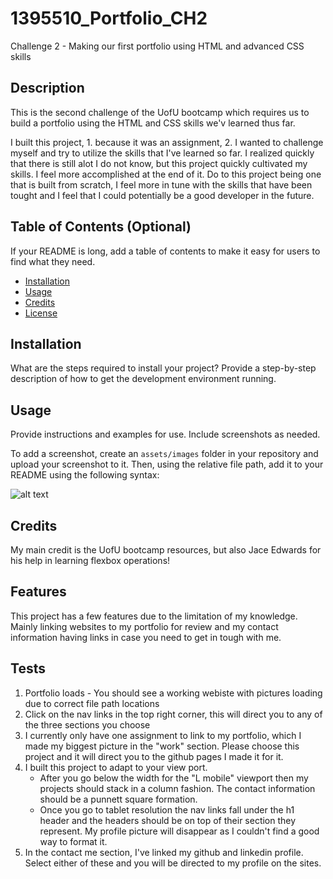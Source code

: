 # 1395510_Portfolio_CH2
Challenge 2 - Making our first portfolio using HTML and advanced CSS skills

## Description

This is the second challenge of the UofU bootcamp which requires us to build a portfolio using the HTML and CSS skills we'v learned thus far.

I built this project, 1. because it was an assignment, 2. I wanted to challenge myself and try to utilize the skills that I've learned so far. I realized quickly that there is still alot I do not know, but this project quickly cultivated my skills. I feel more accomplished at the end of it. Do to this project being one that is built from scratch, I feel more in tune with the skills that have been tought and I feel that I could potentially be a good developer in the future.

## Table of Contents (Optional)

If your README is long, add a table of contents to make it easy for users to find what they need.

- [Installation](#installation)
- [Usage](#usage)
- [Credits](#credits)
- [License](#license)

## Installation

What are the steps required to install your project? Provide a step-by-step description of how to get the development environment running.

## Usage

Provide instructions and examples for use. Include screenshots as needed.

To add a screenshot, create an `assets/images` folder in your repository and upload your screenshot to it. Then, using the relative file path, add it to your README using the following syntax:

![alt text](assets/images/screenshot.png)

## Credits

My main credit is the UofU bootcamp resources, but also Jace Edwards for his help in learning flexbox operations!


## Features

This project has a few features due to the limitation of my knowledge. Mainly linking websites to my portfolio for review and my contact information having links in case you need to get in tough with me.


## Tests

1. Portfolio loads - You should see a working webiste with pictures loading due to correct file path locations
2. Click on the nav links in the top right corner, this will direct you to any of the three sections you choose
3. I currently only have one assignment to link to my portfolio, which I made my biggest picture in the "work" section. Please choose this project and it will direct you to the github pages I made it for it.
4. I built this project to adapt to your view port. 
    - After you go below the width for the "L mobile" viewport then my projects should stack in a column fashion. The contact information should be a punnett square formation. 
    - Once you go to tablet resolution the nav links fall under the h1 header and the headers should be on top of their section they represent. My profile picture will disappear as I couldn't find a good way to format it.
5. In the contact me section, I've linked my github and linkedin profile. Select either of these and you will be directed to my profile on the sites. 
